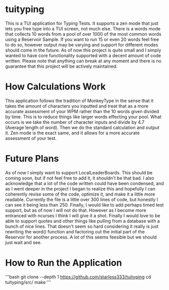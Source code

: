 # **tuityping**
This is a TUI application for Typing Tests. It supports a zen mode that just lets you free type into a TUI screen, not much else. There is a words mode that collects 10 words from a pool of over 1000 of the most common words using a Reservoir Sample. If you want to run 15 or even 20 words feel free to do so, however output may be varying and support for different modes should come in the future. As of now this project is quite small and I simply wanted to have core functionality supported with a decent amount of code written. Please note that anything can break at any moment and there is no guarantee that this project will be actively maintained. 
# **How Calculations Work**
This application follows the tradition of MonkeyType in the sense that it takes the amount of characters you inputted and treat that as a more accurate assessment of your WPM rather than the 10 words given divided by time. This is to reduce things like larger words effecting your pool. What occurs is we take the number of character inputs and divide by 4.7 (Average length of word). Then we do the standard calculation and output it. Zen mode is the exact same, and it allows for a more accurate assessment of your test.
# **Future Plans**
As of now I simply want to support LocalLeaderBoards. This should be coming soon, but if not feel free to add it, it shouldn't be that bad. I also acknowledge that a lot of the code written could have been condensed, and as I went deeper in the project I began to realize this and hopefully I can coherently revise some of the code, optimize it, and make it a little more readable. Currently the file is a little over 300 lines of code, but honestly I can see it being less than 250. Finally, I would like to add perhaps timed test support, but as of now I will not do that. However as I become more entranced with ncurses I think I will give it a shot. Finally I would love to be able to support quotes and other things like pulling from a database with a bunch of nice lines. That doesn't seem so hard considering it really is just rewriting the word() function and factoring out the initial part of the Reservoir for another process. A lot of this seems feesible but we should just wait and see. 
# How to Run the Application
'''bash
git clone --depth 1 https://github.com/starless333/tuityping
cd tuityping/src/
make
'''
